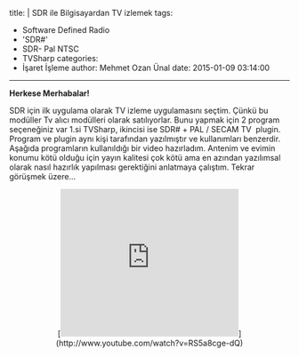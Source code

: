 title: |
  SDR ile Bilgisayardan TV izlemek
tags:
  - Software Defined Radio
  - 'SDR#'
  - SDR- Pal NTSC
  - TVSharp
categories:
  - İşaret İşleme
author: Mehmet Ozan Ünal
date: 2015-01-09 03:14:00
---
**Herkese Merhabalar!**  

SDR için ilk uygulama olarak TV izleme uygulamasını seçtim. Çünkü bu modüller Tv alıcı modülleri olarak satılıyorlar. Bunu yapmak için 2 program seçeneğiniz var 1.si TVSharp, ikincisi ise SDR# + PAL / SECAM TV  plugin. Program ve plugin aynı kişi tarafından yazılmıştır ve kullanımları benzerdir. Aşağıda programların kullanıldığı bir video hazırladım. Antenim ve evimin konumu kötü olduğu için yayın kalitesi çok kötü ama en azından yazılımsal olarak nasıl hazırlık yapılması gerektiğini anlatmaya çalıştım. Tekrar görüşmek üzere...  

<div class="separator" style="clear: both; text-align: center;">[<iframe allowfullscreen="true" webkitallowfullscreen="true" mozallowfullscreen="true" width="320" height="266" src="https://www.youtube.com/embed/RS5a8cge-dQ?feature=player_embedded" frameborder="0"></a></div><br /><h1 style="background: rgb(255, 255, 255); border: 0px; font-family: LeagueGothic, 'Arial Narrow', Impact, sans-serif; font-size: 48px; font-weight: normal; line-height: 50px; margin: 0px 0px 20px; outline: 0px; padding: 5px 0px 0px; text-transform: uppercase; vertical-align: baseline;"></h1></iframe>](http://www.youtube.com/watch?v=RS5a8cge-dQ)</div>